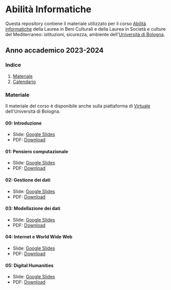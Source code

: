# Abilità Informatiche
Questa repository contiene il materiale utilizzato per il corso [Abilità informatiche]([https://www.unibo.it/it/didattica/insegnamenti/insegnamento/2022/393680](https://www.unibo.it/it/didattica/insegnamenti/insegnamento/2023/455803)) della Laurea in Beni Culturali e della Laurea in Società e culture del Mediterraneo: istituzioni, sicurezza, ambiente dell'[Università di Bologna](http://www.unibo.it).

## Anno accademico 2023-2024
### Indice
1. [Materiale](#materiale)
2. [Calendario](#calendario)

### Materiale
Il materiale del corso è disponibile anche sulla piattaforma di [Virtuale](https://virtuale.unibo.it) dell'Università di Bologna.

#### 00: Introduzione
* Slide: [Google Slides](#)
* PDF: [Download](#)

#### 01: Pensiero computazionale
* Slide: [Google Slides](#)
* PDF: [Download](#)

#### 02: Gestione dei dati
* Slide: [Google Slides](#)
* PDF: [Download](#)

#### 03: Modellazione dei dati
* Slide: [Google Slides](#)
* PDF: [Download](#)

#### 04: Internet e World Wide Web
* Slide: [Google Slides](#)
* PDF: [Download](#)

#### 05: Digital Humanities
* Slide: [Google Slides](#)
* PDF: [Download](#)
